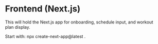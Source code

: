# Frontend (Next.js)

This will hold the Next.js app for onboarding, schedule input, and workout plan display.

Start with:
npx create-next-app@latest .
